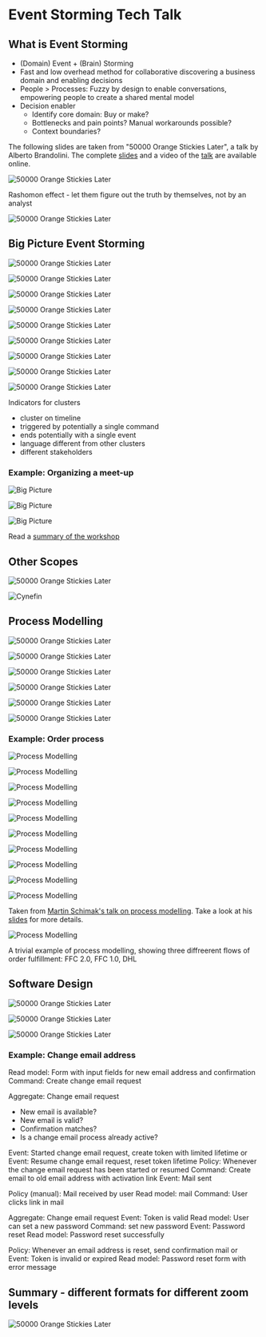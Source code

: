 # Event Storming Tech Talk

## What is Event Storming

- (Domain) Event + (Brain) Storming
- Fast and low overhead method for collaborative discovering a business domain and enabling decisions
- People > Processes: Fuzzy by design to enable conversations, empowering people to create a shared mental model
- Decision enabler
  - Identify core domain: Buy or make? 
  - Bottlenecks and pain points? Manual workarounds possible?
  - Context boundaries?

The following slides are taken from "50000 Orange Stickies Later", a talk by Alberto Brandolini. The complete 
[slides](https://de.slideshare.net/ziobrando/50000-orange-stickies-later) and a video of the 
[talk](https://www.youtube.com/watch?v=1i6QYvYhlYQ) are available online. 

![50000 Orange Stickies Later](50000-orange-stickies-later-04.jpg)

Rashomon effect - let them figure out the truth by themselves, not by an analyst

![50000 Orange Stickies Later](50000-orange-stickies-later-18.jpg)

## Big Picture Event Storming

![50000 Orange Stickies Later](50000-orange-stickies-later-01.jpg)

![50000 Orange Stickies Later](50000-orange-stickies-later-02.jpg)

![50000 Orange Stickies Later](50000-orange-stickies-later-03.jpg)

![50000 Orange Stickies Later](50000-orange-stickies-later-05.jpg)

![50000 Orange Stickies Later](50000-orange-stickies-later-06.jpg)

![50000 Orange Stickies Later](50000-orange-stickies-later-07.jpg)

![50000 Orange Stickies Later](50000-orange-stickies-later-08.jpg)

![50000 Orange Stickies Later](50000-orange-stickies-later-19.jpg)

![50000 Orange Stickies Later](50000-orange-stickies-later-20.jpg)

Indicators for clusters
- cluster on timeline
- triggered by potentially a single command
- ends potentially with a single event
- language different from other clusters
- different stakeholders


### Example: Organizing a meet-up

![Big Picture](big-picture-1.jpg)

![Big Picture](big-picture-2.jpg)

![Big Picture](big-picture-3.jpg)

Read a [summary of the workshop](https://medium.com/jugthde/domain-driven-design-renaissance-event-storming-a193db8ef887)

## Other Scopes

![50000 Orange Stickies Later](50000-orange-stickies-later-21.jpg)

![Cynefin](Cynefin.png)

## Process Modelling

![50000 Orange Stickies Later](50000-orange-stickies-later-09.jpg)

![50000 Orange Stickies Later](50000-orange-stickies-later-10.jpg)

![50000 Orange Stickies Later](50000-orange-stickies-later-11.jpg)

![50000 Orange Stickies Later](50000-orange-stickies-later-12.jpg)

![50000 Orange Stickies Later](50000-orange-stickies-later-13.jpg)

![50000 Orange Stickies Later](50000-orange-stickies-later-14.jpg)

### Example: Order process

![Process Modelling](process-modelling-01.jpg)

![Process Modelling](process-modelling-02.jpg)

![Process Modelling](process-modelling-03.jpg)

![Process Modelling](process-modelling-04.jpg)

![Process Modelling](process-modelling-05.jpg)

![Process Modelling](process-modelling-06.jpg)

![Process Modelling](process-modelling-07.jpg)

![Process Modelling](process-modelling-08.jpg)

![Process Modelling](process-modelling-09.jpg)

![Process Modelling](process-modelling-10.jpg)

Taken from [Martin Schimak's talk on process modelling](https://skillsmatter.com/skillscasts/11518-know-the-flow-events-commands-and-long-running-services). Take a look at his [slides](https://speakerdeck.com/martinschimak/ddd-exchange-london-2018-know-the-flow-events-commands-and-long-running-services) for more details.

![Process Modelling](process-modelling-example.jpg)

A trivial example of process modelling, showing three diffreerent flows of order fulfillment: FFC 2.0, FFC 1.0, DHL

## Software Design

![50000 Orange Stickies Later](50000-orange-stickies-later-15.jpg)

![50000 Orange Stickies Later](50000-orange-stickies-later-16.jpg)

![50000 Orange Stickies Later](50000-orange-stickies-later-17.jpg)


### Example: Change email address

Read model: Form with input fields for new email address and confirmation
Command: Create change email request

Aggregate: Change email request
- New email is available? 
- New email is valid?
- Confirmation matches?
- Is a change email process already active?

Event: Started change email request, create token with limited lifetime
or Event: Resume change email request, reset token lifetime
Policy: Whenever the change email request has been started or resumed
Command: Create email to old email address with activation link
Event: Mail sent

Policy (manual): Mail received by user
Read model: mail
Command: User clicks link in mail

Aggregate: Change email request
Event: Token is valid
Read model: User can set a new password
Command: set new password
Event: Password reset
Read model: Password reset successfully

Policy: Whenever an email address is reset, send confirmation mail
or Event: Token is invalid or expired
Read model: Password reset form with error message

## Summary - different formats for different zoom levels

![50000 Orange Stickies Later](50000-orange-stickies-later-21.jpg)
